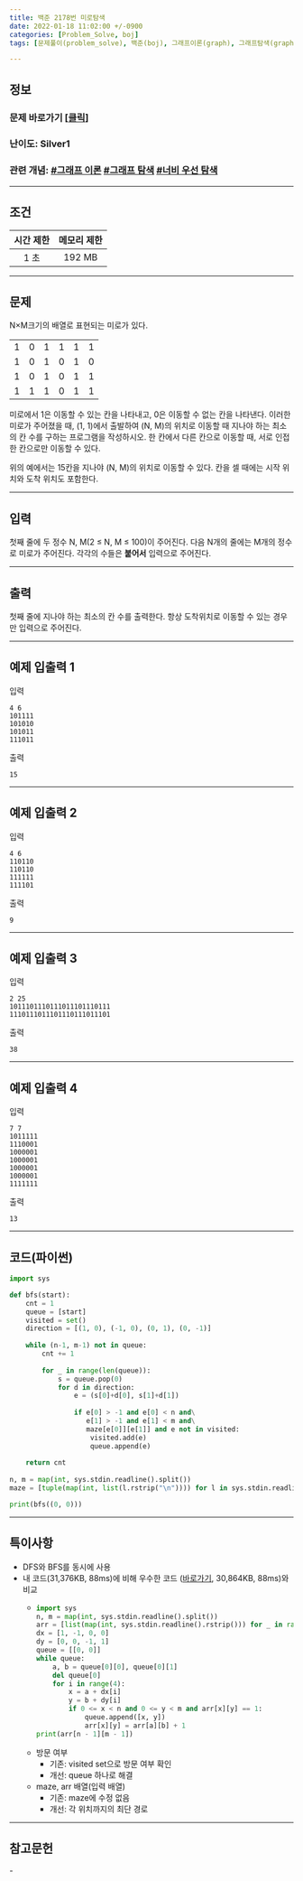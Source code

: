 ```yaml
---
title: 백준 2178번 미로탐색
date: 2022-01-18 11:02:00 +/-0900
categories: [Problem_Solve, boj]
tags: [문제풀이(problem_solve), 백준(boj), 그래프이론(graph), 그래프탐색(graph_search), 깊이우선탐색(depth_first_search), 너비우선탐색(breadth_first_search)]

---
```

## 정보
### 문제 바로가기 [[클릭](https://www.acmicpc.net/problem/2178)]
### 난이도: Silver1
### 관련 개념: [#그래프 이론](https://www.acmicpc.net/problemset?sort=ac_desc&algo=7) [#그래프 탐색](https://www.acmicpc.net/problemset?sort=ac_desc&algo=11) [#너비 우선 탐색](https://www.acmicpc.net/problemset?sort=ac_desc&algo=126) 

---
## 조건

시간 제한|메모리 제한
:---:|:---:
1 초|192 MB

---
## 문제
N×M크기의 배열로 표현되는 미로가 있다.
<table>
    <tr align="center">
        <td>1</td>
        <td>0</td>
        <td>1</td>
        <td>1</td>
        <td>1</td>
        <td>1</td>
    </tr>
    <tr align="center">
        <td>1</td>
        <td>0</td>
        <td>1</td>
        <td>0</td>
        <td>1</td>
        <td>0</td>
    </tr>
    <tr align="center">
        <td>1</td>
        <td>0</td>
        <td>1</td>
        <td>0</td>
        <td>1</td>
        <td>1</td>
    </tr>
    <tr align="center">
        <td>1</td>
        <td>1</td>
        <td>1</td>
        <td>0</td>
        <td>1</td>
        <td>1</td>
    </tr>
</table>

미로에서 1은 이동할 수 있는 칸을 나타내고, 0은 이동할 수 없는 칸을 나타낸다. 이러한 미로가 주어졌을 때, (1, 1)에서 출발하여 (N, M)의 위치로 이동할 때 지나야 하는 최소의 칸 수를 구하는 프로그램을 작성하시오. 한 칸에서 다른 칸으로 이동할 때, 서로 인접한 칸으로만 이동할 수 있다.

위의 예에서는 15칸을 지나야 (N, M)의 위치로 이동할 수 있다. 칸을 셀 때에는 시작 위치와 도착 위치도 포함한다.

---
## 입력
첫째 줄에 두 정수 N, M(2 ≤ N, M ≤ 100)이 주어진다. 다음 N개의 줄에는 M개의 정수로 미로가 주어진다. 각각의 수들은 **붙어서** 입력으로 주어진다.

---
## 출력
첫째 줄에 지나야 하는 최소의 칸 수를 출력한다. 항상 도착위치로 이동할 수 있는 경우만 입력으로 주어진다.

---
## 예제 입출력 1
입력
```
4 6
101111
101010
101011
111011
```

출력
```
15
```

---
## 예제 입출력 2
입력
```
4 6
110110
110110
111111
111101
```

출력
```
9
```

---
## 예제 입출력 3
입력
```
2 25
1011101110111011101110111
1110111011101110111011101
```

출력
```
38
```

---
## 예제 입출력 4
입력
```
7 7
1011111
1110001
1000001
1000001
1000001
1000001
1111111
```

출력
```
13
```

---
## 코드(파이썬)
```python
import sys

def bfs(start):
    cnt = 1
    queue = [start]
    visited = set()
    direction = [(1, 0), (-1, 0), (0, 1), (0, -1)]
    
    while (n-1, m-1) not in queue:
        cnt += 1
        
        for _ in range(len(queue)):
            s = queue.pop(0)
            for d in direction:
                e = (s[0]+d[0], s[1]+d[1])
                
                if e[0] > -1 and e[0] < n and\
                   e[1] > -1 and e[1] < m and\
                   maze[e[0]][e[1]] and e not in visited:
                    visited.add(e)
                    queue.append(e)
        
    return cnt
        
n, m = map(int, sys.stdin.readline().split())
maze = [tuple(map(int, list(l.rstrip("\n")))) for l in sys.stdin.readlines()]

print(bfs((0, 0)))

```

---
## 특이사항
- DFS와 BFS를 동시에 사용
- 내 코드(31,376KB, 88ms)에 비해 우수한 코드 ([바로가기](https://www.acmicpc.net/source/37685616), 30,864KB, 88ms)와 비교
  - ```python
    import sys
    n, m = map(int, sys.stdin.readline().split())
    arr = [list(map(int, sys.stdin.readline().rstrip())) for _ in range(n)]
    dx = [1, -1, 0, 0]
    dy = [0, 0, -1, 1]
    queue = [[0, 0]]
    while queue:
        a, b = queue[0][0], queue[0][1]
        del queue[0]
        for i in range(4):
            x = a + dx[i]
            y = b + dy[i]
            if 0 <= x < n and 0 <= y < m and arr[x][y] == 1:
                queue.append([x, y])
                arr[x][y] = arr[a][b] + 1
    print(arr[n - 1][m - 1])

    ```
  - 방문 여부
    - 기존: visited set으로 방문 여부 확인
    - 개선: queue 하나로 해결
  - maze, arr 배열(입력 배열)
    - 기존: maze에 수정 없음
    - 개선: 각 위치까지의 최단 경로

---
## 참고문헌
\-
